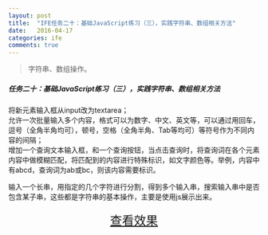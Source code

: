 ```yaml
---
layout: post
title:  "IFE任务二十：基础JavaScript练习（三），实践字符串、数组相关方法"
date:   2016-04-17
categories: ife
comments: true
---
```


>字符串、数组操作。

##### 任务二十：基础JavaScript练习（三），实践字符串、数组相关方法

将新元素输入框从input改为textarea；  
允许一次批量输入多个内容，格式可以为数字、中文、英文等，可以通过用回车，逗号（全角半角均可），顿号，空格（全角半角、Tab等均可）等符号作为不同内容的间隔；  
增加一个查询文本输入框，和一个查询按钮，当点击查询时，将查询词在各个元素内容中做模糊匹配，将匹配到的内容进行特殊标识，如文字颜色等。举例，内容中有abcd，查询词为ab或bc，则该内容需要标识。

输入一个长串，用指定的几个字符进行分割，得到多个输入串，搜索输入串中是否包含某子串，这些都是字符串的基本操作，主要是使用js展示出来。


<div>
<a href="https://irife.github.io/ife/tliyun/task20/task20.html" target="_blank"><div style="height:50px;line-height:50px;text-align:center;font-size:24px;">查看效果</div></a>
</div>


